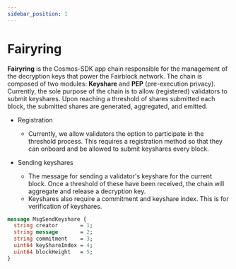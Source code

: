 ```yaml
---
sidebar_position: 1
---
```


# Fairyring

**Fairyring** is the Cosmos-SDK app chain responsible for the management of the decryption keys that power the Fairblock network. The chain is composed of two modules: **Keyshare** and **PEP** (pre-execution privacy).  
Currently, the sole purpose of the chain is to allow (registered) validators to submit keyshares. Upon reaching a threshold of shares submitted each block, the submitted shares are generated, aggregated, and emitted.

- Registration

  - Currently, we allow validators the option to participate in the threshold process. This requires a registration method so that they can onboard and be allowed to submit keyshares every block.

- Sending keyshares
  - The message for sending a validator's keyshare for the current block. Once a threshold of these have been received, the chain will aggregate and release a decryption key.
  - Keyshares also require a commitment and keyshare index. This is for verification of keyshares.

```proto
message MsgSendKeyshare {
  string creator       = 1;
  string message       = 2;
  string commitment    = 3;
  uint64 keyShareIndex = 4;
  uint64 blockHeight   = 5;
}
```
